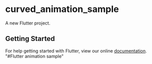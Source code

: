 # curved_animation_sample

A new Flutter project.

## Getting Started

For help getting started with Flutter, view our online
[documentation](https://flutter.io/).
"#Flutter animation sample" 
